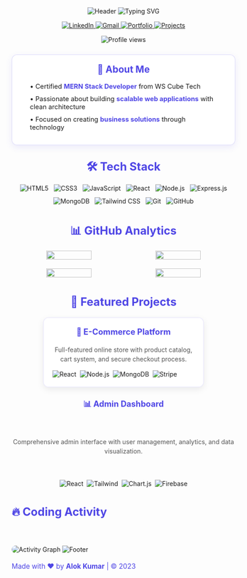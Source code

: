 <div align="center">
  <!-- Dynamic Header with Better Contrast -->
  <img src="https://capsule-render.vercel.app/api?type=waving&color=0:4F46E5,100:EC4899&height=180&section=header&text=Hi%20👋,%20I'm%20Alok%20Kumar&fontSize=38&fontColor=ffffff&fontAlignY=35&animation=fadeIn" alt="Header"/>

  <!-- Improved Typing Animation -->
  <img src="https://readme-typing-svg.demolab.com?font=Fira+Code&weight=600&size=24&duration=2800&pause=800&color=4F46E5&center=true&width=500&lines=MERN+Stack+Developer;Full+Stack+Web+Solutions;Clean+Code+Enthusiast" alt="Typing SVG" />

  <!-- Enhanced Social Links -->
  <div align="center" style="margin: 15px 0;">
    <a href="https://www.linkedin.com/in/alok-kumar-874048336" target="_blank">
      <img src="https://img.shields.io/badge/-LinkedIn-0A66C2?style=for-the-badge&logo=linkedin&logoColor=white" alt="LinkedIn"/>
    </a>
    <a href="mailto:akbijarniya24@gmail.com" target="_blank">
      <img src="https://img.shields.io/badge/-Gmail-EA4335?style=for-the-badge&logo=gmail&logoColor=white" alt="Gmail"/>
    </a>
    <a href="https://www.wscubetech.com/portfolio/web-development/alok-kumar" target="_blank">
      <img src="https://img.shields.io/badge/-Portfolio-FF7139?style=for-the-badge&logo=firefox&logoColor=white" alt="Portfolio"/>
    </a>
    <a href="https://github.com/alok-webs?tab=repositories" target="_blank">
      <img src="https://img.shields.io/badge/-Projects-181717?style=for-the-badge&logo=github&logoColor=white" alt="Projects"/>
    </a>
  </div>

  <!-- Profile Views with Better Visibility -->
  <img src="https://komarev.com/ghpvc/?username=alok-webs&label=Profile+Views&color=4F46E5&style=for-the-badge" alt="Profile views"/>

  <!-- Redesigned About Me Section -->
  <div align="center" style="background: rgba(255,255,255,0.9); padding: 20px; border-radius: 12px; max-width: 800px; margin: 25px auto; box-shadow: 0 5px 15px rgba(79,70,229,0.1); border: 1px solid rgba(79,70,229,0.2);">
    <h2 style="color: #4F46E5; margin-top: 0; font-size: 1.5em;">🚀 About Me</h2>
    <div style="text-align: left; padding: 0 20px;">
      <p style="margin: 10px 0; font-size: 1.05em;">• Certified <b style="color: #4F46E5;">MERN Stack Developer</b> from WS Cube Tech</p>
      <p style="margin: 10px 0; font-size: 1.05em;">• Passionate about building <b style="color: #4F46E5;">scalable web applications</b> with clean architecture</p>
      <p style="margin: 10px 0; font-size: 1.05em;">• Focused on creating <b style="color: #4F46E5;">business solutions</b> through technology</p>
    </div>
  </div>

  <!-- Tech Stack with Better Organization -->
  <h2 style="color: #4F46E5; font-size: 1.8em; margin: 30px 0 15px 0;">🛠 Tech Stack</h2>
  <div align="center" style="display: flex; justify-content: center; flex-wrap: wrap; gap: 12px; max-width: 800px; margin: 0 auto;">
    <img src="https://img.shields.io/badge/HTML5-E34F26?style=for-the-badge&logo=html5&logoColor=white" alt="HTML5"/>
    <img src="https://img.shields.io/badge/CSS3-1572B6?style=for-the-badge&logo=css3&logoColor=white" alt="CSS3"/>
    <img src="https://img.shields.io/badge/JavaScript-F7DF1E?style=for-the-badge&logo=javascript&logoColor=black" alt="JavaScript"/>
    <img src="https://img.shields.io/badge/React-61DAFB?style=for-the-badge&logo=react&logoColor=black" alt="React"/>
    <img src="https://img.shields.io/badge/Node.js-339933?style=for-the-badge&logo=nodedotjs&logoColor=white" alt="Node.js"/>
    <img src="https://img.shields.io/badge/Express.js-000000?style=for-the-badge&logo=express&logoColor=white" alt="Express.js"/>
    <img src="https://img.shields.io/badge/MongoDB-47A248?style=for-the-badge&logo=mongodb&logoColor=white" alt="MongoDB"/>
    <img src="https://img.shields.io/badge/Tailwind_CSS-38B2AC?style=for-the-badge&logo=tailwind-css&logoColor=white" alt="Tailwind CSS"/>
    <img src="https://img.shields.io/badge/Git-F05032?style=for-the-badge&logo=git&logoColor=white" alt="Git"/>
    <img src="https://img.shields.io/badge/GitHub-181717?style=for-the-badge&logo=github&logoColor=white" alt="GitHub"/>
  </div>

  <!-- GitHub Stats with Improved Layout -->
  <h2 style="color: #4F46E5; font-size: 1.8em; margin: 40px 0 20px 0;">📊 GitHub Analytics</h2>
  <div align="center" style="display: flex; flex-wrap: wrap; justify-content: center; gap: 20px; max-width: 1000px; margin: 0 auto;">
    <img src="https://github-readme-stats.vercel.app/api?username=alok-webs&show_icons=true&count_private=true&theme=radical&bg_color=30,4F46E5,EC4899&title_color=fff&text_color=fff&icon_color=fff&border_radius=12&include_all_commits=true" width="45%"/>
    <img src="https://github-readme-streak-stats.herokuapp.com/?user=alok-webs&theme=radical&background=30,4F46E5,EC4899&border_radius=12&date_format=j%20M%5B%20Y%5D" width="45%"/>
    <img src="https://github-readme-stats.vercel.app/api/top-langs/?username=alok-webs&layout=compact&theme=radical&bg_color=30,4F46E5,EC4899&title_color=fff&text_color=fff&border_radius=12&langs_count=8" width="45%"/>
    <img src="https://github-profile-trophy.vercel.app/?username=alok-webs&theme=radical&no-bg=true&no-frame=true&column=4&margin-w=15&margin-h=15&rank=SSS,SS,S,AAA,AA,A,B,C" width="45%"/>
  </div>

  <!-- Projects Section with Better Cards -->
  <h2 style="color: #4F46E5; font-size: 1.8em; margin: 40px 0 20px 0;">🌟 Featured Projects</h2>
  <div align="center" style="display: flex; flex-wrap: wrap; justify-content: center; gap: 25px; max-width: 1000px; margin: 0 auto;">
    <!-- Project 1 -->
    <div style="background: rgba(255,255,255,0.95); padding: 20px; border-radius: 12px; width: 320px; box-shadow: 0 5px 15px rgba(0,0,0,0.08); border: 1px solid rgba(79,70,229,0.15); transition: transform 0.3s ease;">
      <h3 style="color: #4F46E5; margin-top: 0; font-size: 1.3em;">🛒 E-Commerce Platform</h3>
      <p style="color: #555; line-height: 1.5;">Full-featured online store with product catalog, cart system, and secure checkout process.</p>
      <div style="display: flex; flex-wrap: wrap; gap: 8px; margin-top: 15px;">
        <img src="https://img.shields.io/badge/-React-61DAFB?logo=react&logoColor=black&style=for-the-badge" alt="React"/>
        <img src="https://img.shields.io/badge/-Node.js-339933?logo=node.js&logoColor=white&style=for-the-badge" alt="Node.js"/>
        <img src="https://img.shields.io/badge/-MongoDB-47A248?logo=mongodb&logoColor=white&style=for-the-badge" alt="MongoDB"/>
        <img src="https://img.shields.io/badge/-Stripe-008CDD?logo=stripe&logoColor=white&style=for-the-badge" alt="Stripe"/>
      </div>
    </div
    <div style="background: rgba(255,255,255,0.95); padding: 20px; border-radius: 12px; width: 320px; box-shadow: 0 5px 15px rgba(0,0,0,0.08); border: 1px solid rgba(79,70,229,0.15); transition: transform 0.3s ease;">
      <h3 style="color: #4F46E5; margin-top: 0; font-size: 1.3em;">📊 Admin Dashboard</h3>
      <p style="color: #555; line-height: 1.5;">Comprehensive admin interface with user management, analytics, and data visualization.</p>
      <div style="display: flex; flex-wrap: wrap; gap: 8px; margin-top: 15px;">
        <img src="https://img.shields.io/badge/-React-61DAFB?logo=react&logoColor=black&style=for-the-badge" alt="React"/>
        <img src="https://img.shields.io/badge/-Tailwind-38B2AC?logo=tailwind-css&logoColor=white&style=for-the-badge" alt="Tailwind"/>
        <img src="https://img.shields.io/badge/-Chart.js-FF6384?logo=chart.js&logoColor=white&style=for-the-badge" alt="Chart.js"/>
        <img src="https://img.shields.io/badge/-Firebase-FFCA28?logo=firebase&logoColor=black&style=for-the-badge" alt="Firebase"/>
      </div>
    </div>
  </div>

  <!-- Activity Graph with Better Visibility -->
  <h2 style="color: #4F46E5; font-size: 1.8em; margin: 40px 0 20px 0;">🔥 Coding Activity</h2>
  <img src="https://github-readme-activity-graph.vercel.app/graph?username=alok-webs&theme=react-dark&bg_color=ffffff&color=4F46E5&line=EC4899&point=4F46E5&area=true&hide_border=true&custom_title=My%20Contribution%20Graph" alt="Activity Graph" style="max-width: 100%; border-radius: 12px;"/>

  <!-- Footer with Gradient -->
  <img src="https://capsule-render.vercel.app/api?type=waving&color=0:4F46E5,100:EC4899&height=100&section=footer&fontColor=ffffff" alt="Footer" style="margin-top: 40px;"/>
  
  <p style="color: #4F46E5; font-size: 1.1em; margin: 20px 0 30px 0;">
    Made with ❤️ by <b>Alok Kumar</b> | © 2023
  </p>
</div>

